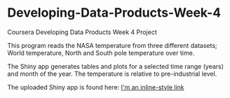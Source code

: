 # Developing-Data-Products-Week-4
Coursera Developing Data Products Week 4 Project

This program reads the NASA temperature from three different datasets; World temperature, North and South pole temperature over time. 

The Shiny app generates tables and plots for a selected time range (years) and month of the year. The temperature is relative to pre-industrial level. 

The uploaded Shiny app is found here:
[I'm an inline-style link](https://https://frorup.shinyapps.io/Global-and-Pole-Temperatures/)
